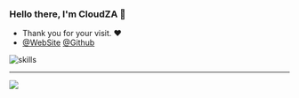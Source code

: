 ### Hello there, I'm CloudZA 👋
- Thank you for your visit. ❤️
- [@WebSite](https://rla.cc) [@Github](https://github.com/iCloudZA)

![skills](https://skillicons.dev/icons?perline=14&i=php,vue,nodejs,ts,py,golang,git,github,html,idea,js,linux,md,mysql,nginx,ps,redis,sqlite,tailwind,vercel,vite,vscode)

---

[![](https://camo.githubusercontent.com/0988e52778a6020eb964c074ff6801ffbfccf10a2f64099da566c222c296b160/68747470733a2f2f7a79796f2e6e65742f7374617469632f7376672f736e616b652d4c696768742e737667)](https://github.com/iCloudZA)
